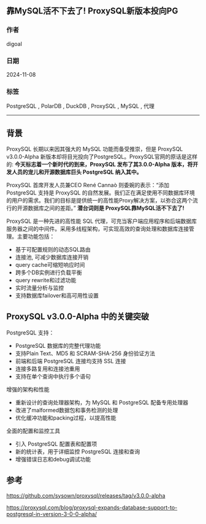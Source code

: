 ## 靠MySQL活不下去了! ProxySQL新版本投向PG    
                                                                                        
### 作者                                                            
digoal                                                            
                                                                   
### 日期                                                                 
2024-11-08                                                          
                                                                
### 标签                                                              
PostgreSQL , PolarDB , DuckDB , ProxySQL , MySQL , 代理                             
                                                                                       
----                                                                
                                                                              
## 背景       
ProxySQL 长期以来因其强大的 MySQL 功能而备受推崇，但是 ProxySQL v3.0.0-Alpha 新版本却将目光投向了PostgreSQL。ProxySQL官网的原话是这样的: <b>今天标志着一个新时代的到来，ProxySQL 发布了其3.0.0-Alpha 版本，将开发人员的宠儿和开源数据库巨头 PostgreSQL 纳入其中。  </b>  
  
ProxySQL 首席开发人员兼CEO René Cannaò 则委婉的表示：“添加 PostgreSQL 支持是 ProxySQL 的自然发展。我们正在满足使用不同数据库环境的用户的需求。我们的目标是提供统一的高性能Proxy解决方案，以弥合这两个流行的开源数据库之间的差距。” <b>潜台词则是 ProxySQL靠MySQL活不下去了! </b>     
  
ProxySQL 是一种先进的高性能 SQL 代理，可充当客户端应用程序和后端数据库服务器之间的中间件。采用多线程架构，可实现高效的查询处理和数据库连接管理。主要功能包括：  
- 基于可配置规则的动态SQL路由  
- 连接池, 可减少数据库连接开销  
- query cache可缩短响应时间  
- 跨多个DB实例进行负载平衡  
- query rewrite和过滤功能  
- 实时流量分析与监控  
- 支持数据库failover和高可用性设置  
  
## ProxySQL v3.0.0-Alpha 中的关键突破  
  
PostgreSQL 支持：  
- PostgreSQL 数据库的完整代理功能   
- 支持Plain Text、MD5 和 SCRAM-SHA-256 身份验证方法  
- 前端和后端 PostgreSQL 连接均支持 SSL 连接  
- 连接多路复用和连接池重用  
- 支持在单个查询中执行多个语句  
  
增强的架构和性能  
- 重新设计的查询处理器架构，为 MySQL 和 PostgreSQL 配备专用处理器  
- 改进了malformed数据包和事务检测的处理  
- 优化缓冲功能和packing过程，以提高性能  
  
全面的配置和监控工具  
- 引入 PostgreSQL 配置表和配置项  
- 新的统计表，用于详细监控 PostgreSQL 连接和查询  
- 增强错误日志和debug调试功能  
  
## 参考  
  
https://github.com/sysown/proxysql/releases/tag/v3.0.0-alpha  
  
https://proxysql.com/blog/proxysql-expands-database-support-to-postgresql-in-version-3-0-0-alpha/  
  

